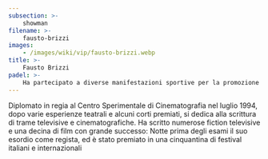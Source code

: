 ```yaml
---
subsection: >-
    showman
filename: >-
    fausto-brizzi
images:
    - /images/wiki/vip/fausto-brizzi.webp
title: >-
    Fausto Brizzi
padel: >-
    Ha partecipato a diverse manifestazioni sportive per la promozione di questo sport, di cui è appasisonato, come ad esempio nel lontano 2014 al Foro Italico di Roma. Risulta anche uno dei primi VIP appassionati di questo sport
---
```

Diplomato in regia al Centro Sperimentale di Cinematografia nel luglio 1994, dopo varie esperienze teatrali e alcuni corti premiati, si dedica alla scrittura di trame televisive e cinematografiche. Ha scritto numerose fiction televisive e una decina di film con grande successo: Notte prima degli esami il suo esordio come regista, ed è stato premiato in una cinquantina di festival italiani e internazionali